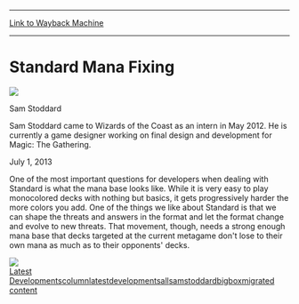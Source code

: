 
---
[Link to Wayback Machine](https://web.archive.org/web/20141115222930/http://magic.wizards.com/en/articles/archive/latest-developments/standard-mana-fixing-2013-07-01)

[_metadata_:description]:- "//-->"
[_metadata_:generator]:- "Drupal 7 (http://drupal.org)"
[_metadata_:node]:- "199396"
[_metadata_:publish_date]:- "2013-07-01"
[_metadata_:source]:- "div-main"
[_metadata_:title]:- "Standard Mana Fixing"
[_metadata_:wayback_capture_timestamp]:- "2014-11-15 22:29:30"
[_metadata_:wayback_raw_url]:- "https://web.archive.org/web/20141115222930id_/http://magic.wizards.com/en/articles/archive/latest-developments/standard-mana-fixing-2013-07-01"
[_metadata_:wayback_url]:- "http://magic.wizards.com/en/articles/archive/latest-developments/standard-mana-fixing-2013-07-01"
---





Standard Mana Fixing
====================



![](https://media.magic.wizards.com/styles/auth_small/public/images/person/authorpic_samstoddard.jpg)

Sam Stoddard

Sam Stoddard came to Wizards of the Coast as an intern in May 2012. He is currently a game designer working on final design and development for Magic: The Gathering.  



July 1, 2013
 











One of the most important questions for developers when dealing with Standard is what the mana base looks like. While it is very easy to play monocolored decks with nothing but basics, it gets progressively harder the more colors you add. One of the things we like about Standard is that we can shape the threats and answers in the format and let the format change and evolve to new threats. That movement, though, needs a strong enough mana base that decks targeted at the current metagame don't lose to their own mana as much as to their opponents' decks. 

![](https://media.wizards.com/images/magic/daily/ld/ld254_5609009656.jpg)  
[Latest Developments](/en/section/latest-developments)[column](/en/tags/column)[latestdevelopments](/en/tags/latestdevelopments)[all](/en/tags/all)[samstoddard](/en/tags/samstoddard)[bigbox](/en/tags/bigbox)[migrated content](/en/tags/migrated-content)





 
 





  







